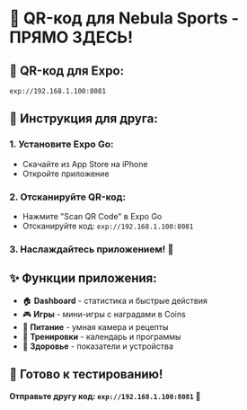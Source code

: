 # 📱 QR-код для Nebula Sports - ПРЯМО ЗДЕСЬ!

## 🚀 QR-код для Expo:

```
exp://192.168.1.100:8081
```

## 📱 Инструкция для друга:

### 1. Установите Expo Go:
- Скачайте из App Store на iPhone
- Откройте приложение

### 2. Отсканируйте QR-код:
- Нажмите "Scan QR Code" в Expo Go
- Отсканируйте код: `exp://192.168.1.100:8081`

### 3. Наслаждайтесь приложением! 🎉

## ✨ Функции приложения:

- 🏠 **Dashboard** - статистика и быстрые действия
- 🎮 **Игры** - мини-игры с наградами в Coins
- 🥗 **Питание** - умная камера и рецепты
- 💪 **Тренировки** - календарь и программы
- 🏥 **Здоровье** - показатели и устройства

## 🎯 Готово к тестированию!

**Отправьте другу код: `exp://192.168.1.100:8081` 📱**